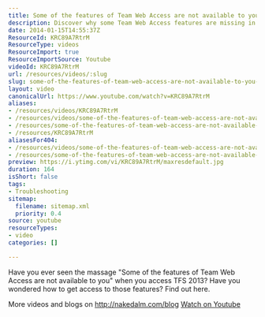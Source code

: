 ```yaml
---
title: Some of the features of Team Web Access are not available to you in TFS 2013
description: Discover why some Team Web Access features are missing in TFS 2013 and learn how to unlock them in this informative video!
date: 2014-01-15T14:55:37Z
ResourceId: KRC89A7RtrM
ResourceType: videos
ResourceImport: true
ResourceImportSource: Youtube
videoId: KRC89A7RtrM
url: /resources/videos/:slug
slug: some-of-the-features-of-team-web-access-are-not-available-to-you-in-tfs-2013
layout: video
canonicalUrl: https://www.youtube.com/watch?v=KRC89A7RtrM
aliases:
- /resources/videos/KRC89A7RtrM
- /resources/videos/some-of-the-features-of-team-web-access-are-not-available-to-you-in-tfs-2013
- /resources/some-of-the-features-of-team-web-access-are-not-available-to-you-in-tfs-2013
- /resources/KRC89A7RtrM
aliasesFor404:
- /resources/videos/some-of-the-features-of-team-web-access-are-not-available-to-you-in-tfs-2013
- /resources/some-of-the-features-of-team-web-access-are-not-available-to-you-in-tfs-2013
preview: https://i.ytimg.com/vi/KRC89A7RtrM/maxresdefault.jpg
duration: 164
isShort: false
tags:
- Troubleshooting
sitemap:
  filename: sitemap.xml
  priority: 0.4
source: youtube
resourceTypes:
- video
categories: []

---
```

 Have you ever seen the massage "Some of the features of Team Web Access are not available to you" when you access TFS 2013? Have you wondered how to get access to those features? Find out here.

More videos and blogs on http://nakedalm.com/blog 
 [Watch on Youtube](https://www.youtube.com/watch?v=KRC89A7RtrM)
